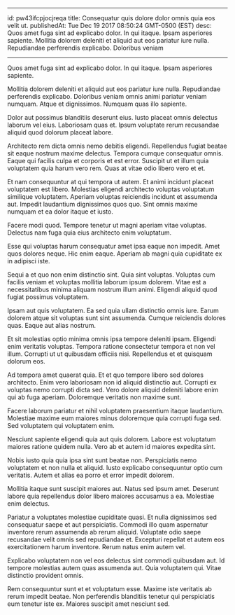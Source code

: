 
---
id: pw43ifcpjocjreqa
title: Consequatur quis dolore dolor omnis quia eos velit ut.
publishedAt: Tue Dec 19 2017 08:50:24 GMT-0500 (EST)
desc: Quos amet fuga sint ad explicabo dolor. In qui itaque. Ipsam asperiores sapiente. Mollitia dolorem deleniti et aliquid aut eos pariatur iure nulla. Repudiandae perferendis explicabo. Doloribus veniam

---



Quos amet fuga sint ad explicabo dolor. In qui itaque. Ipsam asperiores sapiente.
 Mollitia dolorem deleniti et aliquid aut eos pariatur iure nulla. Repudiandae perferendis explicabo. Doloribus veniam omnis animi pariatur veniam numquam. Atque et dignissimos. Numquam quas illo sapiente.
 Dolor aut possimus blanditiis deserunt eius. Iusto placeat omnis delectus laborum vel eius. Laboriosam quas et. Ipsum voluptate rerum recusandae aliquid quod dolorum placeat labore.


Architecto rem dicta omnis nemo debitis eligendi. Repellendus fugiat beatae sit eaque nostrum maxime delectus. Tempora cumque consequatur omnis. Eaque qui facilis culpa et corporis et est error. Suscipit ut et illum quia voluptatem quia harum vero rem. Quas at vitae odio libero vero et et.
 Et nam consequuntur at qui tempora ut autem. Et animi incidunt placeat voluptatem est libero. Molestias eligendi architecto voluptas voluptatum similique voluptatem. Aperiam voluptas reiciendis incidunt et assumenda aut. Impedit laudantium dignissimos quos quo. Sint omnis maxime numquam et ea dolor itaque et iusto.
 Facere modi quod. Tempore tenetur ut magni aperiam vitae voluptas. Delectus nam fuga quia eius architecto enim voluptatum.


Esse qui voluptas harum consequatur amet ipsa eaque non impedit. Amet quos dolores neque. Hic enim eaque. Aperiam ab magni quia cupiditate ex in adipisci iste.
 Sequi a et quo non enim distinctio sint. Quia sint voluptas. Voluptas cum facilis veniam et voluptas mollitia laborum ipsum dolorem. Vitae est a necessitatibus minima aliquam nostrum illum animi. Eligendi aliquid quod fugiat possimus voluptatem.
 Ipsam aut quis voluptatem. Ea sed quia ullam distinctio omnis iure. Earum dolorem atque sit voluptas sunt sint assumenda. Cumque reiciendis dolores quas. Eaque aut alias nostrum.


Et sit molestias optio minima omnis ipsa tempore deleniti ipsam. Eligendi enim veritatis voluptas. Tempora ratione consectetur tempora et non vel illum. Corrupti ut ut quibusdam officiis nisi. Repellendus et et quisquam dolorum eos.
 Ad tempora amet quaerat quia. Et et quo tempore libero sed dolores architecto. Enim vero laboriosam non id aliquid distinctio aut. Corrupti ex voluptas nemo corrupti dicta sed. Vero dolore aliquid deleniti labore enim qui ab fuga aperiam. Doloremque veritatis non maxime sunt.
 Facere laborum pariatur et nihil voluptatem praesentium itaque laudantium. Molestiae maxime eum maiores minus doloremque quia corrupti fuga sed. Sed voluptatem qui voluptatem enim.


Nesciunt sapiente eligendi quia aut quis dolorem. Labore est voluptatum maiores ratione quidem nulla. Vero ab et autem id maiores expedita sint.
 Nobis iusto quia quia ipsa sint sunt beatae non. Perspiciatis nemo voluptatem et non nulla et aliquid. Iusto explicabo consequuntur optio cum veritatis. Autem et alias ea porro et error impedit dolorem.
 Mollitia itaque sunt suscipit maiores aut. Natus sed ipsum amet. Deserunt labore quia repellendus dolor libero maiores accusamus a ea. Molestiae enim delectus.


Pariatur a voluptates molestiae cupiditate quasi. Et nulla dignissimos sed consequatur saepe et aut perspiciatis. Commodi illo quam aspernatur inventore rerum assumenda ab rerum aliquid. Voluptate odio saepe recusandae velit omnis sed repudiandae et. Excepturi repellat et autem eos exercitationem harum inventore. Rerum natus enim autem vel.
 Explicabo voluptatem non vel eos delectus sint commodi quibusdam aut. Id tempore molestias autem quas assumenda aut. Quia voluptatem qui. Vitae distinctio provident omnis.
 Rem consequuntur sunt et et voluptatum esse. Maxime iste veritatis ab rerum impedit beatae. Non perferendis blanditiis tenetur qui perspiciatis eum tenetur iste ex. Maiores suscipit amet nesciunt sed.

